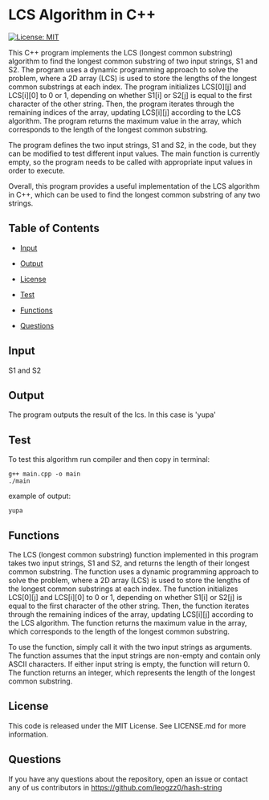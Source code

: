 # LCS Algorithm in C++
[![License: MIT](https://img.shields.io/badge/License-MIT-yellow.svg)](https://opensource.org/licenses/MIT)

This C++ program implements the LCS (longest common substring) algorithm to find the longest common substring of two input strings, S1 and S2. The program uses a dynamic programming approach to solve the problem, where a 2D array (LCS) is used to store the lengths of the longest common substrings at each index. The program initializes LCS[0][j] and LCS[i][0] to 0 or 1, depending on whether S1[i] or S2[j] is equal to the first character of the other string. Then, the program iterates through the remaining indices of the array, updating LCS[i][j] according to the LCS algorithm. The program returns the maximum value in the array, which corresponds to the length of the longest common substring.

The program defines the two input strings, S1 and S2, in the code, but they can be modified to test different input values. The main function is currently empty, so the program needs to be called with appropriate input values in order to execute.

Overall, this program provides a useful implementation of the LCS algorithm in C++, which can be used to find the longest common substring of any two strings.

## Table of Contents 

- [Input](#input)

- [Output](#output)

- [License](#license)

- [Test](#test)

- [Functions](#functions)

- [Questions](#questions)

## Input

S1 and S2

## Output

The program outputs the result of the lcs. In this case is 'yupa'

## Test

To test this algorithm run compiler and then copy in terminal:
```
g++ main.cpp -o main
./main
```

example of output:
```
yupa
```

## Functions

The LCS (longest common substring) function implemented in this program takes two input strings, S1 and S2, and returns the length of their longest common substring. The function uses a dynamic programming approach to solve the problem, where a 2D array (LCS) is used to store the lengths of the longest common substrings at each index. The function initializes LCS[0][j] and LCS[i][0] to 0 or 1, depending on whether S1[i] or S2[j] is equal to the first character of the other string. Then, the function iterates through the remaining indices of the array, updating LCS[i][j] according to the LCS algorithm. The function returns the maximum value in the array, which corresponds to the length of the longest common substring.

To use the function, simply call it with the two input strings as arguments. The function assumes that the input strings are non-empty and contain only ASCII characters. If either input string is empty, the function will return 0. The function returns an integer, which represents the length of the longest common substring.

## License

This code is released under the MIT License. See LICENSE.md for more information.

## Questions

If you have any questions about the repository, open an issue or contact any of us contributors in https://github.com/leogzz0/hash-string
